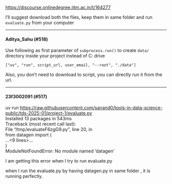 https://discourse.onlinedegree.iitm.ac.in/t/164277

I’ll suggest download both the files, keep them in same folder and run <code>evaluate.py</code> from your computer</p><hr>

<h4>Aditya_Sahu (#518)</h4>
<p>Use following as first parameter of <code>subprocess.run()</code> to create <code>data/</code> directory inside your project instead of C: drive</p>
<pre data-code-wrap="python"><code class="lang-python">["uv", "run", script_url, user_email, "--root", "./data"]
</code></pre>
<p>Also, you don’t need to download to script, you can directly run it from the url.</p><hr>

<h4>23f3002091 (#517)</h4>
<p>uv run <a href="https://raw.githubusercontent.com/sanand0/tools-in-data-science-public/tds-2025-01/project-1/evaluate.py" rel="noopener nofollow ugc">https://raw.githubusercontent.com/sanand0/tools-in-data-science-public/tds-2025-01/project-1/evaluate.py</a><br/>
Installed 13 packages in 543ms<br/>
Traceback (most recent call last):<br/>
File “/tmp/evaluateF6zgG9.py”, line 20, in <br/>
from datagen import (<br/>
…&lt;9 lines&gt;…<br/>
)<br/>
ModuleNotFoundError: No module named ‘datagen’</p>
<p>I am getting this error when I try to run evaluate.py</p>
<p>when I run the evaluate.py by having datagen.py in same folder , it is running perfectly.